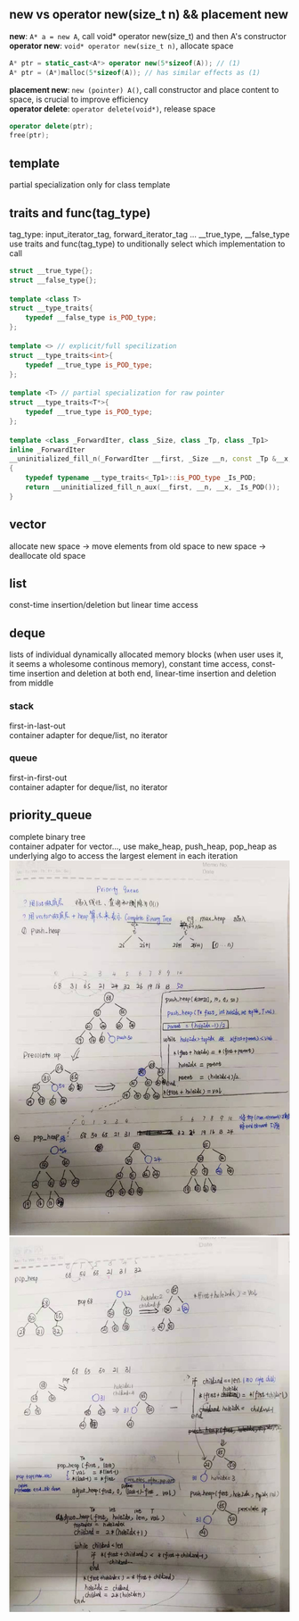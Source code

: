 ## new vs operator new(size_t n) && placement new
**new**: `A* a = new A`, call void* operator new(size_t) and then A's constructor <br>
**operator new**:  `void* operator new(size_t n)`, allocate space

```cpp
A* ptr = static_cast<A*> operator new(5*sizeof(A)); // (1)
A* ptr = (A*)malloc(5*sizeof(A)); // has similar effects as (1)
```

**placement new**: `new (pointer) A()`,  call constructor and place content to space, is crucial to improve efficiency <br>
**operator delete**: `operator delete(void*)`, release space

```cpp
operator delete(ptr); 
free(ptr);
```

## template
partial specialization only for class template

## traits and func(tag_type)
tag_type: input_iterator_tag, forward_iterator_tag ... __true_type, __false_type <br>
use traits and func(tag_type) to unditionally select which implementation to call

```cpp
struct __true_type{};
struct __false_type{};

template <class T>
struct __type_traits{
    typedef __false_type is_POD_type;
};

template <> // explicit/full specilization
struct __type_traits<int>{
    typedef __true_type is_POD_type;
};

template <T> // partial specialization for raw pointer
struct __type_traits<T*>{
    typedef __true_type is_POD_type;
};

template <class _ForwardIter, class _Size, class _Tp, class _Tp1>
inline _ForwardIter
__uninitialized_fill_n(_ForwardIter __first, _Size __n, const _Tp &__x, _Tp1 *)
{
    typedef typename __type_traits<_Tp1>::is_POD_type _Is_POD;
    return __uninitialized_fill_n_aux(__first, __n, __x, _Is_POD());
}
```

## vector
allocate new space -> move elements from old space to new space -> deallocate old space

## list
const-time insertion/deletion but linear time access

## deque
lists of individual dynamically allocated memory blocks (when user uses it, it seems a wholesome continous memory),
constant time access,
const-time insertion and deletion at both end,
linear-time insertion and deletion from middle

### stack
first-in-last-out<br>
container adapter for deque/list, no iterator

### queue
first-in-first-out<br>
container adapter for deque/list, no iterator

## priority_queue
complete binary tree<br>
container adpater for vector..., use make_heap, push_heap, pop_heap as underlying algo to access the largest element in each iteration
<img src=priority_q0.jpg>
<img src=priority_q1.jpg>
